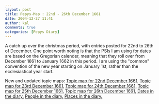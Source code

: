 ```yaml
---
layout: post
title: Pepys-Map : 22nd - 26th December 1661
date: 2004-12-27 11:41
author: kal
comments: true
categories: [Pepys Diary]
---
```

A catch up over the christmas period, with entries posted for 22nd to 26th of December.
One point worth noting is that the PSIs I am using for dates are based on the Gregorian calender, meaning that they roll over from December 1661 to January 1662 in this period. I am using the "common" convention of the new year starting on January 1st, rather than the ecclesiastical year start.

<!--more-->
New and updated topic maps:
<a href="http://www.techquila.com/blog/archives/16611222.ltm">Topic map for 22nd December 1661,</a>
<a href="http://www.techquila.com/blog/archives/16611223.ltm">Topic map for 23rd December 1661,</a>
<a href="http://www.techquila.com/blog/archives/16611224.ltm">Topic map for 24th December 1661,</a>
<a href="http://www.techquila.com/blog/archives/16611225.ltm">Topic map for 25th December 1661,</a>
<a href="http://www.techquila.com/blog/archives/16611226.ltm">Topic map for 26th December 1661,</a>
<a href="http://www.techquila.com/blog/archives/pepys-diary-dates.ltm">Dates in the diary.</a>
<a href="http://www.techquila.com/blog/archives/pepys-diary-people.ltm">People in the diary.</a>
<a href="http://www.techquila.com/blog/archives/pepys-diary-places.ltm">Places in the diary.</a>

